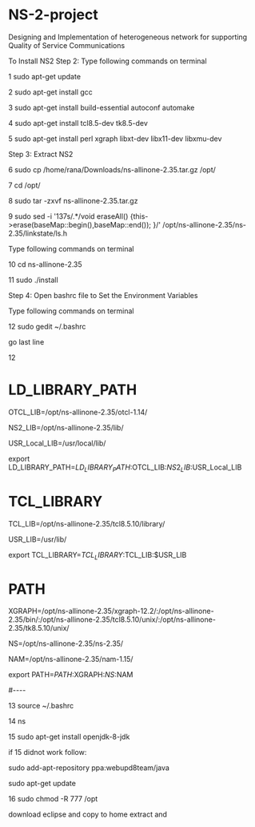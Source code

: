# NS-2-project
Designing and Implementation of heterogeneous network for supporting Quality of Service Communications


To Install NS2
Step 2: Type following commands on terminal

1 sudo apt-get update

2 sudo apt-get install gcc

3 sudo apt-get install build-essential autoconf automake

4 sudo apt-get install tcl8.5-dev tk8.5-dev

5 sudo apt-get install perl xgraph libxt-dev libx11-dev libxmu-dev



Step 3: Extract NS2

6 sudo cp /home/rana/Downloads/ns-allinone-2.35.tar.gz /opt/

7 cd /opt/

8 sudo tar -zxvf ns-allinone-2.35.tar.gz

9 sudo sed -i '137s/.*/void eraseAll() {this->erase(baseMap::begin(),baseMap::end()); }/' /opt/ns-allinone-2.35/ns-2.35/linkstate/ls.h



Type following commands on terminal



10 cd ns-allinone-2.35

11 sudo ./install



Step 4: Open bashrc file to Set the Environment Variables

Type following commands on terminal



12 sudo gedit ~/.bashrc

go last line 

12



# LD_LIBRARY_PATH

OTCL_LIB=/opt/ns-allinone-2.35/otcl-1.14/

NS2_LIB=/opt/ns-allinone-2.35/lib/

USR_Local_LIB=/usr/local/lib/

export LD_LIBRARY_PATH=$LD_LIBRARY_PATH:$OTCL_LIB:$NS2_LIB:$USR_Local_LIB

# TCL_LIBRARY

TCL_LIB=/opt/ns-allinone-2.35/tcl8.5.10/library/

USR_LIB=/usr/lib/

export TCL_LIBRARY=$TCL_LIBRARY:$TCL_LIB:$USR_LIB                                                                     

# PATH

XGRAPH=/opt/ns-allinone-2.35/xgraph-12.2/:/opt/ns-allinone-2.35/bin/:/opt/ns-allinone-2.35/tcl8.5.10/unix/:/opt/ns-allinone-2.35/tk8.5.10/unix/

NS=/opt/ns-allinone-2.35/ns-2.35/

NAM=/opt/ns-allinone-2.35/nam-1.15/

export PATH=$PATH:$XGRAPH:$NS:$NAM

#----

 

13 source ~/.bashrc

14 ns

15 sudo apt-get install openjdk-8-jdk

if 15 didnot work follow:

sudo add-apt-repository ppa:webupd8team/java

sudo apt-get update



16 sudo chmod -R 777 /opt



download eclipse and copy to home extract and 
